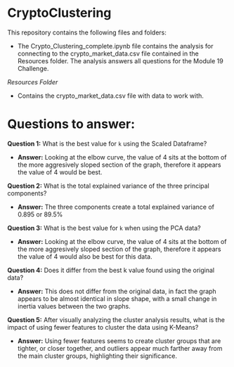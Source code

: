 # CryptoClustering
This repository contains the following files and folders:
  
* The Crypto_Clustering_complete.ipynb file contains the analysis for connecting to the crypto_market_data.csv file contained in the Resources folder.
The analysis answers all questions for the Module 19 Challenge.

*Resources Folder*
- Contains the crypto_market_data.csv file with data to work with.

# Questions to answer:

**Question 1:** What is the best value for `k` using the Scaled Dataframe?

* **Answer:** Looking at the elbow curve, the value of 4 sits at the bottom of the more aggresively sloped section of the graph, therefore it appears the value of 4 would be best.

**Question 2:** What is the total explained variance of the three principal components?

* **Answer:** The three components create a total explained variance of 0.895 or 89.5%

**Question 3:** What is the best value for `k` when using the PCA data?

  * **Answer:** Looking at the elbow curve, the value of 4 sits at the bottom of the more aggresively sloped section of the graph, therefore it appears the value of 4 would also be best for this data.


**Question 4:** Does it differ from the best k value found using the original data?

  * **Answer:** This does not differ from the original data, in fact the graph appears to be almost identical in slope shape, with a small change in inertia values between the two graphs.

  **Question 5:** After visually analyzing the cluster analysis results, what is the impact of using fewer features to cluster the data using K-Means?

  * **Answer:** Using fewer features seems to create cluster groups that are tighter, or closer together, and outliers appear much farther away from the main cluster groups, highlighting their significance.